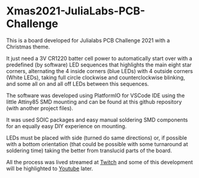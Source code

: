# Xmas2021-JuliaLabs-PCB-Challenge

This is a board developed for Julialabs PCB Challenge 2021 with a Christmas theme.

It just need a 3V CR1220 batter cell power to automatically start over with a predefined (by software) LED sequences that highlights the main eight star corners, alternating the 4 inside corners (blue LEDs) with 4 outside corners (White LEDs), taking full circle clockwise and counterclockwise blinking, and some all on and all off LEDs between this sequences.

The software was developed using PlatformIO for VSCode IDE using the little Attiny85 SMD mounting and can be found at this github repository (with another project files).

It was used SOIC packages and easy manual soldering SMD components for an equally easy DIY experience on mounting.

LEDs must be placed with side (turned do same directions) or, if possible with a bottom orientation (that could be possible with some turnaround at soldering time) taking the better from translucid parts of the board.

All the process was lived streamed at [Twitch](twitch.tv/vilelalabs) and some of this development will be highlighted to [Youtube](http://youtube.com/vilelalabs) later.
